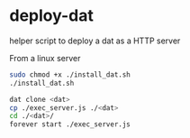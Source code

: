 # deploy-dat
helper script to deploy a dat as a HTTP server

From a  linux server

```sh
sudo chmod +x ./install_dat.sh
./install_dat.sh

dat clone <dat>
cp ./exec_server.js ./<dat>
cd ./<dat>/
forever start ./exec_server.js

```
